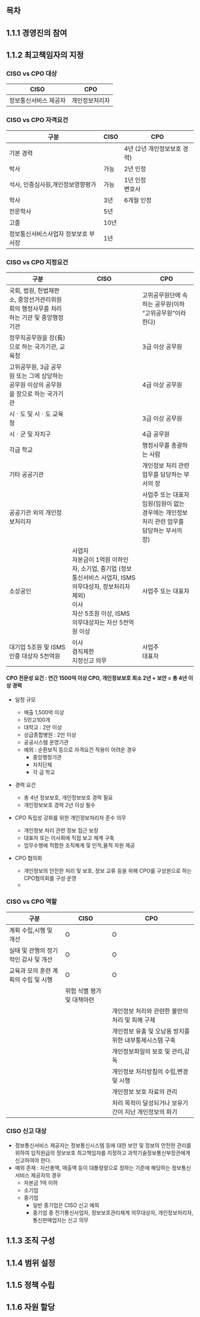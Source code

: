 ## 목차

## 1.1.1 경영진의 참여

## 1.1.2 최고책임자의 지정

### CISO vs CPO 대상


| CISO | CPO |
| -- | -- |
| 정보통신서비스 제공자 | 개인정보처리자 |



### CISO vs CPO 자격요건

|구분|CISO | CPO |
|--|--|--|
|기본 경력                       |           | 4년 (2년 개인정보보호 경력)|
|박사                             | 가능      | 2년 인정            |
|석사, 인증심사원,개인정보영향평가 | 가능       | 1년 인정 <br> 변호사 |
|학사                            | 3년        | 6개월 인정          |
|전문학사                        | 5년        |                     |
|고졸                            | 10년       |                    |
|정보통신서비스사업자 정보보호 부서장 | 1년      |                    |

### CISO vs CPO 지정요건

| 구분 | CISO | CPO |
|---|---|---|
|국회, 법원, 헌법재판소, 중앙선거관리위원회의 행정사무를 처리하는 기관 및 중앙행정기관 |  | 고위공무원단에 속하는 공무원(이하 “고위공무원”이라 한다)  |
|정무직공무원을 장(長)으로 하는 국가기관, 교육청|   | 3급 이상 공무원 |
|고위공무원, 3급 공무원 또는 그에 상당하는 공무원 이상의 공무원을 장으로 하는 국가기관|   |4급 이상 공무원|
|시ㆍ도 및 시ㆍ도 교육청|     |  3급 이상 공무원 |
|시ㆍ군 및 자치구|       | 4급 공무원 |
|각급 학교 |         | 행정사무를 총괄하는 사람 |
|기타 공공기관 |    | 개인정보 처리 관련 업무를 담당하는 부서의 장 |
|공공기관 외의 개인정보처리자|   | 사업주 또는 대표자 <br> 임원(임원이 없는 경우에는 개인정보 처리 관련 업무를 담당하는 부서의 장) |
|소상공인|  사업자 <br> 자본금이 1억원 이하인 자, 소기업, 중기업 (정보통신서비스 사업자, ISMS 의무대상자, 정보처리자 제외)  <br> 이사 <br> 자산 5조원 이상, ISMS 의무대상자는 자산 5천억원 이상|   사업주 또는 대표자 |
|대기업 5조원 및 ISMS 인증 대상자 5천억원| 이사 <br> 겸직제한  <br> 지정신고 의무  | 사업주 <br> 대표자 <br>|

#### CPO 전문성 요건 : 연간 1500억 이상 CPO, 개인정보보호 최소 2년 + 보안 = 총 4년 이상 경력

- 일정 규모
    - 매출 1,500억 이상
    - 5민고100개
    - 대학교 : 2만 이상
    - 상급종합병원 : 2만 이상
    - 공공시스템 운영기관
    - 예외 : 순환보직 등으로 자격요건 적용이 어려운 경우
        - 중앙행정기관
        - 자치단체
        - 각 급 학교

- 경력 요건
    - 총 4년 정보보호, 개인정보보호 경력 필요
    - 개인정보보호 경력 2년 이상 필수

- CPO 독립성 강화를 위한 개인정보처리자 준수 의무
    - 개인정보 처리 관련 정보 접근 보장
    - 대표자 또는 이사회에 직접 보고 체계 구축
    - 업무수행에 적합한 조직체계 및 인적,물적 자원 제공

- CPO 협의회
    -  개인정보의 안전한 처리 및 보호, 정보 교류 등을 위해 CPO를 구성원으로 하는 CPO협의회를 구성·운영
    - 

### CISO vs CPO 역할

|구분|CISO|CPO|
|---|---|---|
|계획 수립,시행 및 개선| O | O |
| 실태 및 관행의 정기적인 감사 및 개선 |  O | O |
|교육과 모의 훈련 계획의 수립 및 시행 | O | O |
|| 위험 식별 평가 및 대책마련 |  |
||| 개인정보 처리와 관련한 불만의 처리 및 피해 구제 |
||| 개인정보 유출 및 오남용 방지를 위한 내부통제시스템 구축 |
||| 개인정보파일의 보호 및 관리,감독 |
||| 개인정보 처리방침의 수립,변경 및 시행 |
||| 개인정보 보호 자료의 관리 |
||| 처리 목적이 달성되거나 보유기간이 지난 개인정보의 파기 |


### CISO 신고 대상

- 정보통신서비스 제공자는 정보통신시스템 등에 대한 보안 및 정보의 안전한 관리를 위하여 임직원급의 정보보호 최고책임자를 지정하고 과학기술정보통신부장관에게 신고하여야 한다.
- 예외 존재 :  자산총액, 매출액 등이 대통령령으로 정하는 기준에 해당하는 정보통신서비스 제공자의 경우
    - 자본금 1억 이하
    - 소기업
    - 중기업
        - 일반 중기업은 CISO 신고 예외
        - 중기업 중 전기통신사업자, 정보보호관리체계 의무대상자, 개인정보처리자, 통신판매업자는 신고 의무



## 1.1.3 조직 구성

## 1.1.4 범위 설정

## 1.1.5 정책 수립

## 1.1.6 자원 할당


